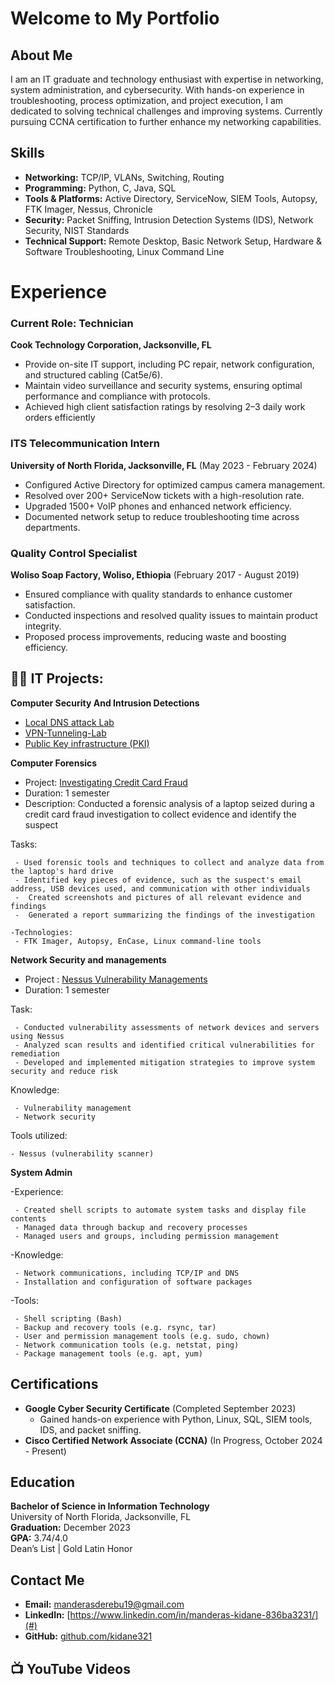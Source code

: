 # Welcome to My Portfolio

## About Me

I am an IT graduate and technology enthusiast with expertise in networking, system administration, and cybersecurity. With hands-on experience in troubleshooting, process optimization, and project execution, I am dedicated to solving technical challenges and improving systems. Currently pursuing CCNA certification to further enhance my networking capabilities.

## Skills
- **Networking:** TCP/IP, VLANs, Switching, Routing
- **Programming:** Python, C, Java, SQL
- **Tools & Platforms:** Active Directory, ServiceNow, SIEM Tools, Autopsy, FTK Imager, Nessus, Chronicle
- **Security:** Packet Sniffing, Intrusion Detection Systems (IDS), Network Security, NIST Standards
- **Technical Support:** Remote Desktop, Basic Network Setup, Hardware & Software Troubleshooting, Linux Command Line

# Experience

### Current Role: Technician
**Cook Technology Corporation, Jacksonville, FL**
- Provide on-site IT support, including PC repair, network configuration, and structured cabling (Cat5e/6).
- Maintain video surveillance and security systems, ensuring optimal performance and compliance with protocols.
- Achieved high client satisfaction ratings by resolving 2–3 daily work orders efficiently

### ITS Telecommunication Intern
**University of North Florida, Jacksonville, FL** (May 2023 - February 2024)
- Configured Active Directory for optimized campus camera management.
- Resolved over 200+ ServiceNow tickets with a high-resolution rate.
- Upgraded 1500+ VoIP phones and enhanced network efficiency.
- Documented network setup to reduce troubleshooting time across departments.

### Quality Control Specialist
**Woliso Soap Factory, Woliso, Ethiopia** (February 2017 - August 2019)
- Ensured compliance with quality standards to enhance customer satisfaction.
- Conducted inspections and resolved quality issues to maintain product integrity.
- Proposed process improvements, reducing waste and boosting efficiency.
  
<h2>👨‍💻 IT Projects:</h2>

 <b>Computer Security And Intrusion Detections </b>
  - [Local DNS attack Lab](https://github.com/kidane321/Local-DNS-Attack-Lab)
  - [VPN-Tunneling-Lab](https://github.com/kidane321/VPN-Tunneling-Lab-)
  - [Public Key infrastructure (PKI)](https://github.com/kidane321/Project-1---Public-Key-Infrastructure-PKI-)
 
<b> Computer Forensics</b>
- Project: [Investigating Credit Card Fraud](https://github.com/kidane321/Fraud-Case-investigation)
 - Duration: 1 semester
 -	Description: Conducted a forensic analysis of a laptop seized during a credit card fraud investigation to collect evidence and identify the suspect
 
 Tasks:
 
     - Used forensic tools and techniques to collect and analyze data from the laptop's hard drive 
     - Identified key pieces of evidence, such as the suspect's email address, USB devices used, and communication with other individuals 
     -	Created screenshots and pictures of all relevant evidence and findings
     -	Generated a report summarizing the findings of the investigation
     
	-Technologies:
     - FTK Imager, Autopsy, EnCase, Linux command-line tools 
     
<b> Network Security and managements </b>
- Project : [Nessus Vulnerability Managements](https://github.com/kidane321/Nessus-Vulnerability-Management)
- Duration: 1 semester

Task:

     - Conducted vulnerability assessments of network devices and servers using Nessus
     - Analyzed scan results and identified critical vulnerabilities for remediation
     - Developed and implemented mitigation strategies to improve system security and reduce risk
  
Knowledge:

     - Vulnerability management
     - Network security
     
Tools utilized:

    - Nessus (vulnerability scanner)
 
 
 <b>System Admin </b>
 
-Experience:

     - Created shell scripts to automate system tasks and display file contents
     - Managed data through backup and recovery processes
     - Managed users and groups, including permission management

-Knowledge:

     - Network communications, including TCP/IP and DNS
     - Installation and configuration of software packages

-Tools:

     - Shell scripting (Bash)
     - Backup and recovery tools (e.g. rsync, tar)
     - User and permission management tools (e.g. sudo, chown)
     - Network communication tools (e.g. netstat, ping)
     - Package management tools (e.g. apt, yum)

## Certifications
- **Google Cyber Security Certificate** (Completed September 2023)
  - Gained hands-on experience with Python, Linux, SQL, SIEM tools, IDS, and packet sniffing.
- **Cisco Certified Network Associate (CCNA)** (In Progress, October 2024 - Present)

## Education
**Bachelor of Science in Information Technology**  
University of North Florida, Jacksonville, FL  
**Graduation:** December 2023  
**GPA:** 3.74/4.0  
Dean’s List | Gold Latin Honor

## Contact Me
- **Email:** [manderasderebu19@gmail.com](mailto:manderasderebu19@gmail.com)
- **LinkedIn:** [https://www.linkedin.com/in/manderas-kidane-836ba3231/](#)
- **GitHub:** [github.com/kidane321](https://github.com/kidane321)

<h2>📺 YouTube Videos</h2>






